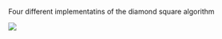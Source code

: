 Four different implementatins of the diamond square algorithm

![](http://thebacklog.net/wp-content/uploads/2013/10/combined-small.png)
